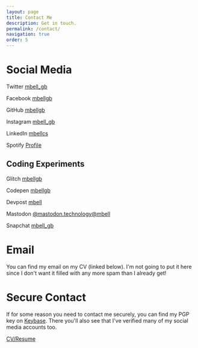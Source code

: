 ```yaml
---
layout: page
title: Contact Me
description: Get in touch.
permalink: /contact/
navigation: true
order: 5
---
```


# Social Media

Twitter <i data-feather="twitter" aria-hidden="true"></i> <a href="https://twitter.com/mbell_gb">mbell_gb</a>

Facebook <i data-feather="facebook" aria-hidden="true"></i> <a href="https://facebook.com/mbellgb">mbellgb</a>

GitHub <i data-feather="github" aria-hidden="true"></i> <a href="https://github.com/mbellgb">mbellgb</a>

Instagram <i data-feather="instagram" aria-hidden="true"></i> <a href="https://instagram.com/mbell_gb">mbell_gb</a>

LinkedIn <i data-feather="briefcase" aria-hidden="true"></i> <a href="https://linkedin.com/mbellcs">mbellcs</a>

Spotify <i data-feather="headphones" aria-hidden="true"></i> <a href="https://open.spotify.com/user/logicnotlogical">Profile</a>

## Coding Experiments

Glitch <i data-feather="settings" aria-hidden="true"></i> <a href="https://glitch.com/@mbellgb">mbellgb</a>

Codepen <i data-feather="codepen" aria-hidden="true"></i> <a href="https://codepen.io/mbellgb">mbellgb</a>

Devpost <i data-feather="award" aria-hidden="true"></i> <a href="https://devpost.com/mbell">mbell</a>

Mastodon <i data-feather="users" aria-hidden="true"></i> <a href="https://mastodon.technology/@mbell">@mastodon.technology@mbell</a>

Snapchat <i data-feather="camera" aria-hidden="true"></i> <a href="https://snapchat.com/add/mbell_gb">mbell_gb</a>

# Email

You can find my email on my CV (linked below). I'm not going to put it here
since I don't want it filled with any more spam than I already get!

# Secure Contact

If for some reason you need to contact me securely, you can find my PGP key
on [Keybase](https://keybase.io/mbellgb). There you'll also see that I've
verified many of my social media accounts too.

<div class="buttons">
<a href="/files/curriculum_vitae-matt_bell.pdf" class="button">
  <i data-feather="file-text" aria-hidden="true"></i>
  CV/Resume
</a>
</div>
